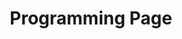 ---
title: "Programming Page"
meta_title: "Team 5401 - Programming"
description: "Darkness and starvation"
draft: false
---